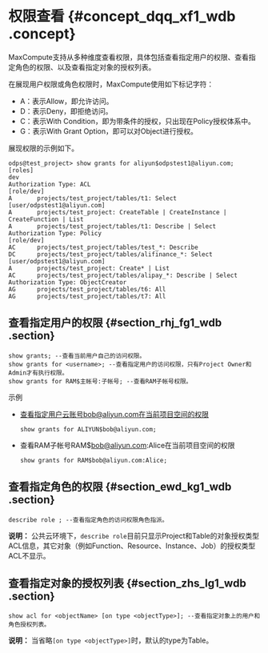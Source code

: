 # 权限查看 {#concept_dqq_xf1_wdb .concept}

MaxCompute支持从多种维度查看权限，具体包括查看指定用户的权限、查看指定角色的权限、以及查看指定对象的授权列表。

在展现用户权限或角色权限时，MaxCompute使用如下标记字符：

-   A：表示Allow，即允许访问。
-   D：表示Deny，即拒绝访问。
-   C：表示With Condition，即为带条件的授权，只出现在Policy授权体系中。
-   G：表示With Grant Option，即可以对Object进行授权。

展现权限的示例如下。

``` {#codeblock_h4k_diy_v4h}
odps@test_project> show grants for aliyun$odpstest1@aliyun.com;
[roles]
dev
Authorization Type: ACL
[role/dev]
A       projects/test_project/tables/t1: Select
[user/odpstest1@aliyun.com]
A       projects/test_project: CreateTable | CreateInstance | CreateFunction | List
A       projects/test_project/tables/t1: Describe | Select
Authorization Type: Policy
[role/dev]
AC      projects/test_project/tables/test_*: Describe
DC      projects/test_project/tables/alifinance_*: Select
[user/odpstest1@aliyun.com]
A       projects/test_project: Create* | List
AC      projects/test_project/tables/alipay_*: Describe | Select
Authorization Type: ObjectCreator
AG      projects/test_project/tables/t6: All
AG      projects/test_project/tables/t7: All
```

## 查看指定用户的权限 {#section_rhj_fg1_wdb .section}

``` {#codeblock_o4j_qrp_4cn}
show grants; --查看当前用户自己的访问权限。
show grants for <username>; --查看指定用户的访问权限，只有Project Owner和Admin才有执行权限。
show grants for RAM$主帐号:子帐号; --查看RAM子帐号权限。
```

示例

-   查看指定用户云账号bob@aliyun.com在当前项目空间的权限

    ``` {#codeblock_nht_sqp_lta .language-sql}
    show grants for ALIYUN$bob@aliyun.com;
    ```

-   查看RAM子帐号RAM$bob@aliyun.com:Alice在当前项目空间的权限

    ``` {#codeblock_z4l_q13_b7f}
    show grants for RAM$bob@aliyun.com:Alice;
    ```


## 查看指定角色的权限 {#section_ewd_kg1_wdb .section}

``` {#codeblock_mwf_yey_jrb .language-sql}
describe role ; --查看指定角色的访问权限角色指派。
```

**说明：** 公共云环境下，`describe role`目前只显示Project和Table的对象授权类型ACL信息，其它对象（例如Function、Resource、Instance、Job）的授权类型ACL不显示。

## 查看指定对象的授权列表 {#section_zhs_lg1_wdb .section}

``` {#codeblock_gkn_v9p_ao5 .language-sql}
show acl for <objectName> [on type <objectType>]; --查看指定对象上的用户和角色授权列表。
```

**说明：** 当省略`[on type <objectType>]`时，默认的type为Table。

